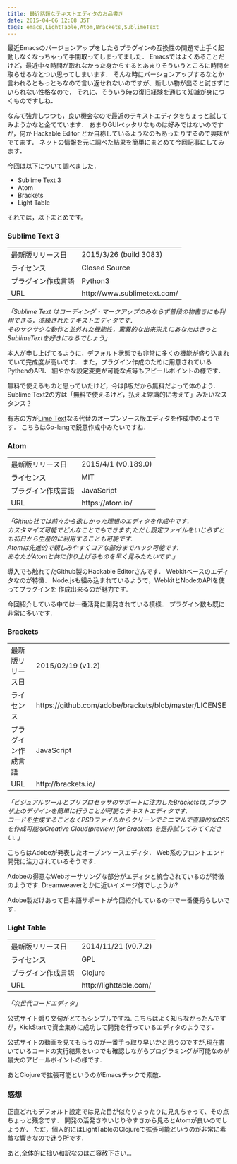 ```yaml
---
title: 最近話題なテキストエディタのお品書き
date: 2015-04-06 12:08 JST
tags: emacs,LightTable,Atom,Brackets,SublimeText
---
```


最近Emacsのバージョンアップをしたらプラグインの互換性の問題で上手く起動しなくなっちゃって手間取ってしまってました．
Emacsではよくあることだけど，最近中々時間が取れなかった身からするとあまりそういうところに時間を取らせるなとつい思ってしまいます．
そんな時にバーションアップするなとか言われるともっともなので言い返せれないのですが、新しい物が出ると試さずにいられない性格なので．
それに、そういう時の復旧経験を通じて知識が身につくものですしね．

なんて強弁しつつも，良い機会なので最近のテキストエディタをちょっと試してみようかなと企てています．
あまりGUIベッタリなものは好みではないのですが，何か Hackable Editor とか自称しているようなのもあったりするので興味がでてます．
ネットの情報を元に調べた結果を簡単にまとめて今回記事にしてみます．

今回は以下について調べました．

* Sublime Text 3
* Atom
* Brackets
* Light Table

それでは，以下まとめです。

### Sublime Text 3

<table class="pure-table pure-table-bordered">
<tbody>
<tr><td> 最新版リリース日 </td><td> 2015/3/26 (build 3083) </td></tr>
<tr><td> ライセンス </td><td> Closed Source </td></tr>
<tr><td> プラグイン作成言語 </td><td> Python3 </td></tr>
<tr><td> URL </td><td> http://www.sublimetext.com/ </td></tr>
</tbody>
</table>

*「Sublime Text はコーディング・マークアップのみならず普段の物書きにも利用できる，洗練されたテキストエディタです．<br>
そのサクサクな動作と並外れた機能性，驚異的な出来栄えにあなたはきっとSublimeTextを好きになるでしょう」*<br>

本人が申し上げてるように，デフォルト状態でも非常に多くの機能が盛り込まれていて完成度が高いです．
また，プラグイン作成のために用意されているPythenのAPI．
細やかな設定変更が可能な点等もアピールポイントの様です．

無料で使えるものと思っていたけど，今はβ版だから無料だよって体のよう．
Sublime Text2の方は「無料で使えるけど，払えよ常識的に考えて」みたいなスタンス？

有志の方が[Lime Text](http://limetext.org/)なる代替のオープンソース版エディタを作成中のようです．
こちらはGo-langで鋭意作成中みたいですね．


### Atom

<table class="pure-table pure-table-bordered">
<tbody>
<tr><td> 最新版リリース日 </td><td> 2015/4/1 (v0.189.0) </td></tr>
<tr><td> ライセンス </td><td> MIT </td></tr>
<tr><td> プラグイン作成言語 </td><td> JavaScript </td></tr>
<tr><td> URL </td><td> https://atom.io/ </td></tr>
</tbody>
</table>

*「Github社では前々から欲しかった理想のエディタを作成中です．<br>
カスタマイズ可能でどんなことでもできます,ただし設定ファイルをいじらずとも初日から生産的に利用することも可能です.<br>
Atomは先進的で親しみやすくコアな部分までハック可能です.<br>
あなたがAtomと共に作り上げるものを早く見みたたいです.」*<br>

導入でも触れてたGithub製のHackable Editorさんです．
Webkitベースのエディタなのが特徴．
Node.jsも組み込まれているようで，WebkitとNodeのAPIを使ってプラグインを
作成出来るのが魅力です.

今回紹介している中では一番活発に開発されている模様．
プラグイン数も既に非常に多いです.

### Brackets

<table class="pure-table pure-table-bordered">
<tbody>
<tr><td> 最新版リリース日 </td><td> 2015/02/19 (v1.2) </td></tr>
<tr><td> ライセンス </td><td> https://github.com/adobe/brackets/blob/master/LICENSE </td></tr>
<tr><td> プラグイン作成言語 </td><td> JavaScript </td></tr>
<tr><td> URL </td><td> http://brackets.io/ </td></tr>
</tbody>
</table>

*「ビジュアルツールとプリプロセッサのサポートに注力したBracketsは,ブラウザ上のデザインを簡単に行うことが可能なテキストエディタです.<br>
コードを生成することなくPSDファイルからクリーンでミニマルで直線的なCSSを作成可能なCreative Cloud(preview) for Brackets を是非試してみてください.  」*<br>

こちらはAdobeが発表したオープンソースエディタ．
Web系のフロントエンド開発に注力されているそうです．

Adobeの得意なWebオーサリングな部分がエディタと統合されているのが特徴のようです.
Dreamweaverとかに近いイメージ何でしょうか?

Adobe製だけあって日本語サポートが今回紹介しているの中で一番優秀らしいです．

### Light Table

<table class="pure-table pure-table-bordered">
<tbody>
<tr><td> 最新版リリース日 </td><td> 2014/11/21 (v0.7.2) </td></tr>
<tr><td> ライセンス </td><td> GPL </td></tr>
<tr><td> プラグイン作成言語 </td><td> Clojure </td></tr>
<tr><td> URL </td><td> http://lighttable.com/ </td></tr>
</tbody>
</table>

*「次世代コードエディタ」*<br>

公式サイト煽り文句がとてもシンプルですね.
こちらはよく知らなかったんですが，KickStartで資金集めに成功して開発を行っているエディタのようです．

公式サイトの動画を見てもらうのが一番手っ取り早いかと思うのですが,現在書いているコードの実行結果をいつでも確認しながらプログラミングが可能なのが最大のアピールポイントの様です.

あとClojureで拡張可能というのがEmacsチックで素敵．


### 感想

正直どれもデフォルト設定では見た目が似たりよったりに見えちゃって、その点ちょっと残念です．
開発の活発さやいじりやすさから見るとAtomが良いのでしょうか．
ただ，個人的にはLightTableのClojureで拡張可能というのが非常に素敵な響きなので迷う所です．

あと,全体的に拙い和訳なのはご容赦下さい...
